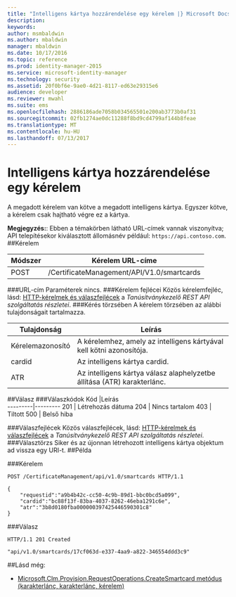 ```yaml
---
title: "Intelligens kártya hozzárendelése egy kérelem |} Microsoft Docs"
description: 
keywords: 
author: msmbaldwin
ms.author: mbaldwin
manager: mbaldwin
ms.date: 10/17/2016
ms.topic: reference
ms.prod: identity-manager-2015
ms.service: microsoft-identity-manager
ms.technology: security
ms.assetid: 20f0bf6e-9ae0-4d21-8117-ed63e29315e6
audience: developer
ms.reviewer: mwahl
ms.suite: ems
ms.openlocfilehash: 2886186ade7058b034565501e200ab3773b0af31
ms.sourcegitcommit: 02fb1274ae0dc11288f8bd9cd4799af144b8feae
ms.translationtype: MT
ms.contentlocale: hu-HU
ms.lasthandoff: 07/13/2017
---
```

# <a name="assign-smart-card-to-a-request"></a>Intelligens kártya hozzárendelése egy kérelem
A megadott kérelem van kötve a megadott intelligens kártya. Egyszer kötve, a kérelem csak hajtható végre ez a kártya.

**Megjegyzés:**: Ebben a témakörben látható URL-címek vannak viszonyítva; API telepítésekor kiválasztott állomásnév például: `https://api.contoso.com`.
##<a name="request"></a>Kérelem


Módszer  |Kérelem URL-címe  
---------|---------
POST     |/CertificateManagement/API/V1.0/smartcards

###<a name="url-parameters"></a>URL-cím Paraméterek
nincs.
###<a name="request-headers"></a>Kérelem fejlécei
Közös kérelemfejléc, lásd: [HTTP-kérelmek és válaszfejlécek](certificate-management-rest-api-service-details.md#http-request-and-response-headers) a *Tanúsítványkezelő REST API szolgáltatás részletei*.
###<a name="request-body"></a>Kérés törzsében
A kérelem törzsében az alábbi tulajdonságait tartalmazza.

Tulajdonság | Leírás
---------|-----------
Kérelemazonosító | A kérelemhez, amely az intelligens kártyával kell kötni azonosítója.
cardid | Az intelligens kártya cardid.
ATR | Az intelligens kártya válasz alaphelyzetbe állítása (ATR) karakterlánc.


##<a name="response"></a>Válasz
###<a name="response-codes"></a>Válaszkódok
Kód  |Leírás  
---------|---------
201     | Létrehozás dátuma
204 | Nincs tartalom
403 | Tiltott
500 | Belső hiba

###<a name="response-headers"></a>Válaszfejlécek
Közös válaszfejlécek, lásd: [HTTP-kérelmek és válaszfejlécek](certificate-management-rest-api-service-details.md#http-request-and-response-headers) a *Tanúsítványkezelő REST API szolgáltatás részletei*.
###<a name="response-body"></a>Választörzs
Siker és az újonnan létrehozott intelligens kártya objektum ad vissza egy URI-t.
##<a name="example"></a>Példa

###<a name="request"></a>Kérelem
```
POST /CertificateManagement/api/v1.0/smartcards HTTP/1.1

{
    "requestid":"a9b4b42c-cc50-4c9b-89d1-bbc0bcd5a099",
    "cardid":"bc88f13f-83ba-4037-8262-46eba1291c6e",
    "atr":"3b8d0180fba000000397425446590301c8"
}

```
###<a name="response"></a>Válasz
```
HTTP/1.1 201 Created

"api/v1.0/smartcards/17cf063d-e337-4aa9-a822-346554ddd3c9"
```       
##<a name="see-also"></a>Lásd még:

- [Microsoft.Clm.Provision.RequestOperations.CreateSmartcard metódus (karakterlánc, karakterlánc, kérelem)](https://msdn.microsoft.com/library/windows/desktop/bb456812.aspx)
